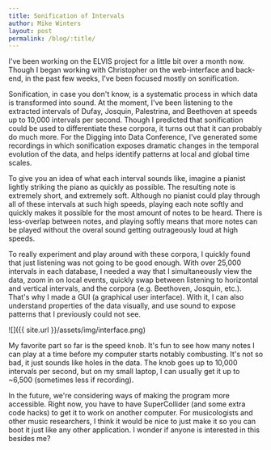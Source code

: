 ```yaml
---
title: Sonification of Intervals
author: Mike Winters
layout: post
permalink: /blog/:title/
---
```


I've been working on the ELVIS project for a little bit over a month now.  Though I began working with Christopher on the web-interface and back-end, in the past few weeks, I've been focused mostly on sonification.

Sonification, in case you don't know, is a systematic process in which data is transformed into sound.  At the moment, I've been listening to the extracted intervals of Dufay, Josquin, Palestrina, and Beethoven at speeds up to 10,000 intervals per second.  Though I predicted that sonification could be used to differentiate these corpora, it turns out that it can probably do much more.  For the Digging into Data Conference, I've generated some recordings in which sonification exposes dramatic changes in the temporal evolution of the data, and helps identify patterns at local and global time scales.

To give you an idea of what each interval sounds like, imagine a pianist lightly striking the piano as quickly as possible.  The resulting note is extremely short, and extremely soft.  Although no pianist could play through all of these intervals at such high speeds, playing each note softly and quickly makes it possible for the most amount of notes to be heard.  There is less-overlap between notes, and playing softly means that more notes can be played without the overal sound getting outrageously loud at high speeds.

To really experiment and play around with these corpora, I quickly found that just listening was not going to be good enough.  With over 25,000 intervals in each database, I needed a way that I simultaneously view the data, zoom in on local events, quickly swap between listening to horizontal and vertical intervals, and the corpora (e.g. Beethoven, Josquin, etc.).  That's why I made a GUI (a graphical user interface).  With it, I can also understand properties of the data visually, and use sound to expose patterns that I previously could not see.  

![]({{ site.url }}/assets/img/interface.png)

My favorite part so far is the speed knob.  It's fun to see how many notes I can play at a time before my computer starts notably combusting.  It's not so bad, it just sounds like holes in the data.  The knob goes up to 10,000 intervals per second, but on my small laptop, I can usually get it up to ~6,500 (sometimes less if recording).  

In the future, we're considering ways of making the program more accessible.  Right now, you have to have SuperCollider (and some extra code hacks) to get it to work on another computer.  For musicologists and other music researchers, I think it would be nice to just make it so you can boot it just like any other application.  I wonder if anyone is interested in this besides me?

